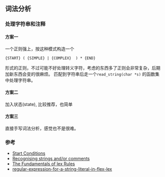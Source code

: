 ## 词法分析

### 处理字符串和注释

#### 方案一

一个正则强上，按这种模式构造一个

```
{START} ( {SIMPLE} | {COMPLEX}  ) * {END}
```

形式的正则，不过可能不好处理转义字符，考虑的东西多了正则会非常复杂，后期加新东西会变的很麻烦。
匹配到字符串后走一个`read_string(char *s)` 的函数集中处理字符串。


#### 方案二

加入状态(state), 比较推荐，也简单


#### 方案三

直接手写词法分析，感觉也不是很难。


### 参考

- [Start Conditions](https://westes.github.io/flex/manual/Start-Conditions.html)
- [Recognising strings and/or comments](https://www.cs.man.ac.uk/~pjj/cs212/ex2_str_comm.html)
- [The Fundamentals of lex Rules](https://docs.oracle.com/cd/E19504-01/802-5880/6i9k05dgk/index.html#lex-36741)
- [regular-expression-for-a-string-literal-in-flex-lex](https://stackoverflow.com/questions/2039795/regular-expression-for-a-string-literal-in-flex-lex)


